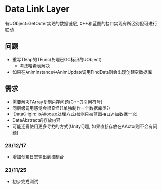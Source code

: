 # Data Link Layer
有UObject::GetOuter实现的数据链层, C++和蓝图的接口实现有所区别但可进行联动

## 问题
* 重写TMap的TFunc(处理已GC标识的UObject)
    * 考虑哈希表解决
* 如果在AnimInstance中AnimUpdate调用FindData则会出现创建空数据库

## 需求
* 需要解决TArray复制内存问题(C++的引用符号)
* 同层级调用感觉会很奇怪(?单独制作一个数据库类?)
* IDataOrigin::IsAllocate处理方式(检测只被蓝图接口追加数据一次)
* DataAbstract的存放内容
* 可能还需使用更多寻找的方式(Unity问题, 如果直接存放在AActor则不会有问题)

### 23/12/17
* 增加创建日志输出到控制台

### 23/11/25
* 初步完成测试